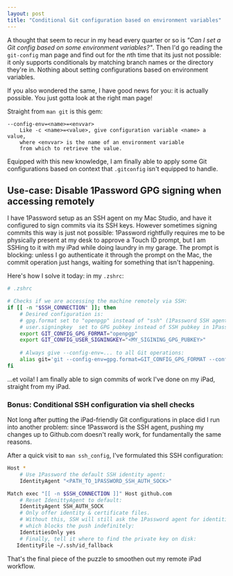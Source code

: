```yaml
---
layout: post
title: "Conditional Git configuration based on environment variables"
---
```


A thought that seem to recur in my head every quarter or so is _"Can I set a Git config based on some environment variables?"_. Then I'd go reading the `git-config` man page and find out for the <i>n</i>th time that its just not possible: it only supports conditionals by matching branch names or the directory they're in. Nothing about setting configurations based on environment variables.

If you also wondered the same, I have good news for you: it is actually possible.
You just gotta look at the right man page!

Straight from `man git` is this gem:

```
--config-env=<name>=<envvar>
    Like -c <name>=<value>, give configuration variable <name> a value,
    where <envvar> is the name of an environment variable
    from which to retrieve the value. 
```
Equipped with this new knowledge, I am finally able to apply some Git configurations based on context that `.gitconfig`
isn't equipped to handle.

## Use-case: Disable 1Password GPG signing when accessing remotely

I have 1Password setup as an SSH agent on my Mac Studio, and have it configured to sign commits via its SSH keys.
However sometimes signing commits this way is just not possible: 1Password rightfully requires me to be physically present at
my desk to approve a Touch ID prompt, but I am SSHing to it with my iPad while doing laundry in my garage. The prompt is blocking: unless I go
authenticate it through the prompt on the Mac, the commit operation just hangs, waiting for something that isn't happening.

Here's how I solve it today: in my `.zshrc`:

```sh
# .zshrc

# Checks if we are accessing the machine remotely via SSH:
if [[ -n "$SSH_CONNECTION" ]]; then
    # Desired configuration is:
    # gpg.format set to "openpgp" instead of "ssh" (1Password SSH agent)
    # user.signingkey  set to GPG pubkey instead of SSH pubkey in 1Password
    export GIT_CONFIG_GPG_FORMAT="openpgp"
    export GIT_CONFIG_USER_SIGNINGKEY="<MY_SIGINING_GPG_PUBKEY>"
    
    # Always give --config-env=... to all Git operations:
    alias git='git --config-env=gpg.format=GIT_CONFIG_GPG_FORMAT --config-env=user.signingkey=GIT_CONFIG_USER_SIGNINGKEY'
fi
```

...et voila! I am finally able to sign commits of work I've done on my iPad, straight from my iPad.

### Bonus: Conditional SSH configuration via shell checks

Not long after putting the iPad-friendly Git configurations in place did I run into another problem: since 1Password is the SSH agent, pushing my changes up to Github.com doesn't really work, for fundamentally the same reasons.

After a quick visit to `man ssh_config`, I've formulated this SSH configuration:

```sh
Host *
    # Use 1Password the default SSH identity agent:
    IdentityAgent "<PATH_TO_1PASSWORD_SSH_AUTH_SOCK>"

Match exec "[[ -n $SSH_CONNECTION ]]" Host github.com
    # Reset IdenittyAgent to default:
    IdentityAgent SSH_AUTH_SOCK
    # Only offer identity & certificate files.
    # Without this, SSH will still ask the 1Password agent for identities,
    # which blocks the push indefinitely:
    IdentitiesOnly yes
    # Finally, tell it where to find the private key on disk:
   IdentityFile ~/.ssh/id_fallback
```

That's the final piece of the puzzle to smoothen out my remote iPad workflow.
